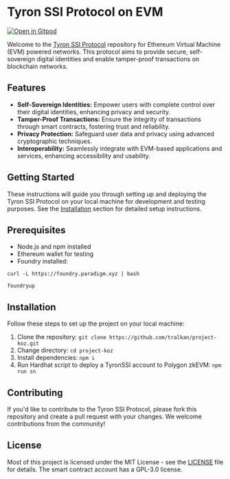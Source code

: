 # Tyron SSI Protocol on EVM

[![Open in Gitpod](https://gitpod.io/button/open-in-gitpod.svg)](https://gitpod.io/#https://github.com/tralkan/project-koz)

Welcome to the [Tyron SSI Protocol](https://ssiprotocol.com) repository for Ethereum Virtual Machine (EVM) powered networks. This protocol aims to provide secure, self-sovereign digital identities and enable tamper-proof transactions on blockchain networks.

## Features

- **Self-Sovereign Identities:** Empower users with complete control over their digital identities, enhancing privacy and security.
- **Tamper-Proof Transactions:** Ensure the integrity of transactions through smart contracts, fostering trust and reliability.
- **Privacy Protection:** Safeguard user data and privacy using advanced cryptographic techniques.
- **Interoperability:** Seamlessly integrate with EVM-based applications and services, enhancing accessibility and usability.

## Getting Started

These instructions will guide you through setting up and deploying the Tyron SSI Protocol on your local machine for development and testing purposes. See the [Installation](#installation) section for detailed setup instructions.

## Prerequisites

- Node.js and npm installed
- Ethereum wallet for testing
- Foundry installed:

```
curl -L https://foundry.paradigm.xyz | bash

foundryup
```

## Installation

Follow these steps to set up the project on your local machine:

1. Clone the repository: `git clone https://github.com/tralkan/project-koz.git`
2. Change directory: `cd project-koz`
3. Install dependencies: `npm i`
4. Run Hardhat script to deploy a TyronSSI account to Polygon zkEVM: `npm run sn`

## Contributing

If you'd like to contribute to the Tyron SSI Protocol, please fork this repository and create a pull request with your changes. We welcome contributions from the community!

## License

Most of this project is licensed under the MIT License - see the [LICENSE](LICENSE) file for details. The smart contract account has a GPL-3.0 license.

